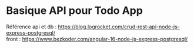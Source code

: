 # Basique API pour Todo App

Référence api et db : https://blog.logrocket.com/crud-rest-api-node-js-express-postgresql/  
front : https://www.bezkoder.com/angular-16-node-js-express-postgresql/